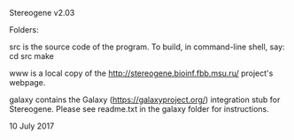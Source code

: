 Stereogene v2.03

Folders:

src is the source code of the program. To build, in command-line shell, say:
cd src
make

www is a local copy of the http://stereogene.bioinf.fbb.msu.ru/ project's webpage.

galaxy contains the Galaxy (https://galaxyproject.org/) integration stub for Stereogene. 
Please see readme.txt in the galaxy folder for instructions.

10 July 2017
